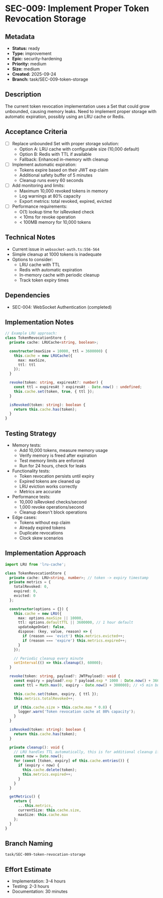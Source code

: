 # SEC-009: Implement Proper Token Revocation Storage

## Metadata
- **Status:** ready
- **Type:** improvement
- **Epic:** security-hardening
- **Priority:** medium
- **Size:** medium
- **Created:** 2025-09-24
- **Branch:** task/SEC-009-token-storage

## Description
The current token revocation implementation uses a Set that could grow unbounded, causing memory leaks. Need to implement proper storage with automatic expiration, possibly using an LRU cache or Redis.

## Acceptance Criteria
- [ ] Replace unbounded Set with proper storage solution:
  - Option A: LRU cache with configurable size (10,000 default)
  - Option B: Redis with TTL if available
  - Fallback: Enhanced in-memory with cleanup
- [ ] Implement automatic expiration:
  - Tokens expire based on their JWT exp claim
  - Additional safety buffer of 5 minutes
  - Cleanup runs every 60 seconds
- [ ] Add monitoring and limits:
  - Maximum 10,000 revoked tokens in memory
  - Log warnings at 80% capacity
  - Export metrics: total revoked, expired, evicted
- [ ] Performance requirements:
  - O(1) lookup time for isRevoked check
  - < 10ms for revoke operation
  - < 100MB memory for 10,000 tokens

## Technical Notes
- Current issue in `websocket-auth.ts:556-564`
- Simple cleanup at 1000 tokens is inadequate
- Options to consider:
  - LRU cache with TTL
  - Redis with automatic expiration
  - In-memory cache with periodic cleanup
  - Track token expiry times

## Dependencies
- SEC-004: WebSocket Authentication (completed)

## Implementation Notes
```typescript
// Example LRU approach:
class TokenRevocationStore {
  private cache: LRUCache<string, boolean>;

  constructor(maxSize = 10000, ttl = 3600000) {
    this.cache = new LRUCache({
      max: maxSize,
      ttl: ttl
    });
  }

  revoke(token: string, expiresAt?: number) {
    const ttl = expiresAt ? expiresAt - Date.now() : undefined;
    this.cache.set(token, true, { ttl });
  }

  isRevoked(token: string): boolean {
    return this.cache.has(token);
  }
}
```

## Testing Strategy
- Memory tests:
  - Add 10,000 tokens, measure memory usage
  - Verify memory is freed after expiration
  - Test memory limits are enforced
  - Run for 24 hours, check for leaks
- Functionality tests:
  - Token revocation persists until expiry
  - Expired tokens are cleaned up
  - LRU eviction works correctly
  - Metrics are accurate
- Performance tests:
  - 10,000 isRevoked checks/second
  - 1,000 revoke operations/second
  - Cleanup doesn't block operations
- Edge cases:
  - Tokens without exp claim
  - Already expired tokens
  - Duplicate revocations
  - Clock skew scenarios

## Implementation Approach
```typescript
import LRU from 'lru-cache';

class TokenRevocationStore {
  private cache: LRU<string, number>; // token -> expiry timestamp
  private metrics = {
    totalRevoked: 0,
    expired: 0,
    evicted: 0
  };

  constructor(options = {}) {
    this.cache = new LRU({
      max: options.maxSize || 10000,
      ttl: options.defaultTTL || 3600000, // 1 hour default
      updateAgeOnGet: false,
      dispose: (key, value, reason) => {
        if (reason === 'evict') this.metrics.evicted++;
        if (reason === 'expire') this.metrics.expired++;
      }
    });

    // Periodic cleanup every minute
    setInterval(() => this.cleanup(), 60000);
  }

  revoke(token: string, payload?: JWTPayload): void {
    const expiry = payload?.exp ? payload.exp * 1000 : Date.now() + 3600000;
    const ttl = Math.max(0, expiry - Date.now() + 300000); // +5 min buffer

    this.cache.set(token, expiry, { ttl });
    this.metrics.totalRevoked++;

    if (this.cache.size > this.cache.max * 0.8) {
      logger.warn('Token revocation cache at 80% capacity');
    }
  }

  isRevoked(token: string): boolean {
    return this.cache.has(token);
  }

  private cleanup(): void {
    // LRU handles TTL automatically, this is for additional cleanup if needed
    const now = Date.now();
    for (const [token, expiry] of this.cache.entries()) {
      if (expiry < now) {
        this.cache.delete(token);
        this.metrics.expired++;
      }
    }
  }

  getMetrics() {
    return {
      ...this.metrics,
      currentSize: this.cache.size,
      maxSize: this.cache.max
    };
  }
}
```

## Branch Naming
`task/SEC-009-token-revocation-storage`

## Effort Estimate
- Implementation: 3-4 hours
- Testing: 2-3 hours
- Documentation: 30 minutes